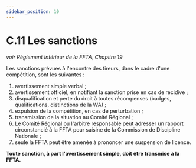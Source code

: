 ```yaml
---
sidebar_position: 10
---
```


# C.11 Les sanctions

_voir Règlement Intérieur de la FFTA, Chapitre 19_

Les sanctions prévues à l'encontre des tireurs, dans le cadre d'une compétition, sont les suivantes :

1. avertissement simple verbal ;
2. avertissement officiel, en notifiant la sanction prise en cas de récidive ;
3. disqualification et perte du droit à toutes récompenses (badges, qualifications, distinctions de la WA) ;
4. expulsion de la compétition, en cas de perturbation ;
5. transmission de la situation au Comité Régional ;
6. Le Comité Régional ou l'arbitre responsable peut adresser un rapport circonstancié à la FFTA
   pour saisine de la Commission de Discipline Nationale ;
7. seule la FFTA peut être amenée à prononcer une suspension de licence.

**Toute sanction, à part l'avertissement simple, doit être transmise à la FFTA.**
